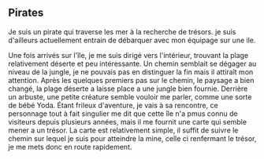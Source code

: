 ## Pirates

Je suis un pirate qui traverse les mer à la recherche de trésors.
je suis d'ailleurs actuellement entrain de débarquer avec mon équipage sur une ile. 


Une fois arrivés sur l'île, je me suis dirigé vers l'intérieur, trouvant la plage relativement déserte et peu intéressante.
Un chemin semblait se dégager au niveau de la jungle, je ne pouvais pas en distinguer la fin mais il attiraît mon attention.
Après les quelques premiers pas sur le chemin, le paysage a bien changé, la plage déserte a laisse place a une jungle bien fournie.
Derrière un arbuste, une petite créature semble vouloir me parler, comme une sorte de bébé Yoda.
Étant frileux d'aventure, je vais à sa rencontre, ce personnage tout à fait singulier me dit que cette île n'a pmus connu de visiteurs depuis plusieurs années, mais il me fournit une carte qui semble mener a un trésor.
La carte est relativement simple, il suffit de suivre le chemin sur lequel je suis pour atteindre la mine, celle ci renfermant le trésor, je me mets donc en route rapidement.
